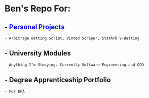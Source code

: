 # Ben's Repo For:
## - <span style="color:blue">Personal Projects</span>
    - Arbitrage Betting Script, Vinted Scraper, StatArb V-Betting
## - University Modules
    - Anything I'm Studying. Currently Software Engineering and QDD
## - Degree Apprenticeship Portfolio
    - For EPA

<!--
**bsandham/bsandham** is a ✨ _special_ ✨ repository because its `README.md` (this file) appears on your GitHub profile.

Here are some ideas to get you started:

- 🔭 I’m currently working on ...
- 🌱 I’m currently learning ...
- 👯 I’m looking to collaborate on ...
- 🤔 I’m looking for help with ...
- 💬 Ask me about ...
- 📫 How to reach me: ...
- 😄 Pronouns: ...
- ⚡ Fun fact: ...
-->
